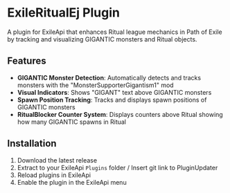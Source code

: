 # ExileRitualEj Plugin

A plugin for ExileApi that enhances Ritual league mechanics in Path of Exile by tracking and visualizing GIGANTIC monsters and Ritual objects.

## Features

- **GIGANTIC Monster Detection**: Automatically detects and tracks monsters with the "MonsterSupporterGigantism1" mod
- **Visual Indicators**: Shows "GIGANT" text above GIGANTIC monsters
- **Spawn Position Tracking**: Tracks and displays spawn positions of GIGANTIC monsters
- **RitualBlocker Counter System**: Displays counters above Ritual showing how many GIGANTIC spawns in Ritual

## Installation

1. Download the latest release
2. Extract to your ExileApi `Plugins` folder / Insert git link to PluginUpdater
3. Reload plugins in ExileApi
4. Enable the plugin in the ExileApi menu
